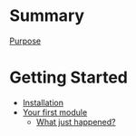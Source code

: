 # Summary

[Purpose](./PURPOSE.md)

# Getting Started

- [Installation](./1_installation.md)
- [Your first module](./2_first_module.md)
    - [What just happened?](./2_1_what_happened.md)